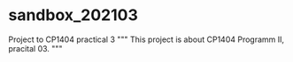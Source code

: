 # sandbox_202103
Project to CP1404 practical 3
"""
This project is about CP1404 Programm II, pracital 03.
"""
